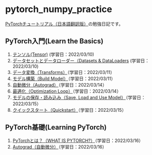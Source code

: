 # pytorch_numpy_practice

[PyTorchチュートリアル（日本語翻訳版）](https://yutaroogawa.github.io/pytorch_tutorials_jp/)の勉強日記です。

## PyTorch入門(Learn the Basics)

1. [テンソル(Tensor)](https://github.com/Aruminium/pytorch_numpy_practice/blob/main/Pytorch_Practice_tensorqs_1.ipynb) (学習日：2022/03/10)
2. [データセットとデータローダー（Datasets & DataLoaders](https://github.com/Aruminium/pytorch_numpy_practice/commit/d2e0327741d29cdf73614e4a8883e0101a349130) (学習日：2022/03/10)
3. [データ変換（Transforms）](https://github.com/Aruminium/pytorch_numpy_practice/blob/main/Pytorch_Practice_Transforms3.ipynb)（学習日：2022/03/11）
4. [モデル構築（Build Model）](https://github.com/Aruminium/pytorch_numpy_practice/blob/main/Learn_the_Basics/Pytorch_Practice_Build_Model4.ipynb)（学習日：2022/03/11）
5. [自動微分（Autograd）](https://github.com/Aruminium/pytorch_numpy_practice/blob/main/Learn_the_Basics/Pytorch_Practice_Autograd.ipynb)（学習日：2022/03/14）
6. [最適化（Optimization Loop）](https://github.com/Aruminium/pytorch_numpy_practice/blob/main/Learn_the_Basics/Pytorch_Practice_Optimization_Loop6.ipynb)（学習日：2022/03/14）
7. [モデルの保存・読み込み（Save, Load and Use Model）](https://github.com/Aruminium/pytorch_numpy_practice/blob/main/Learn_the_Basics/Pytorch_Practice_Save_Load_and_Use_Model7.ipynb)（学習日：2022/03/15）
8. [クイックスタート（Quickstart）](https://github.com/Aruminium/pytorch_numpy_practice/blob/main/Learn_the_Basics/Pytorch_Practice_Quickstart8.ipynb)（学習日：2022/03/15）

## PyTorch基礎(Learning PyTorch)

1. [PyTorchとは？（WHAT IS PYTORCH?）](https://github.com/Aruminium/pytorch_numpy_practice/blob/main/Learning_PyTorch/WHAT_IS_PYTORCH1.ipynb)（学習日：2022/03/16）
2. [Autograd（自動微分）](https://github.com/Aruminium/pytorch_numpy_practice/blob/main/Learning_PyTorch/Autograd2.ipynb)（学習日：2022/03/16）
